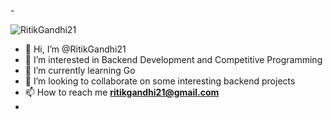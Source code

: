 -<p align="left"> <img src="https://komarev.com/ghpvc/?username=RitikGandhi21" alt="RitikGandhi21" /> </p>

- 👋 Hi, I’m @RitikGandhi21
- 👀 I’m interested in Backend Development and Competitive Programming
- 🌱 I’m currently learning Go  
- 💞️ I’m looking to collaborate on some interesting backend projects
- 📫 How to reach me **ritikgandhi21@gmail.com**
- 
<!---
RitikGandhi21/RitikGandhi21 is a ✨ special ✨ repository because its `README.md` (this file) appears on your GitHub profile.
You can click the Preview link to take a look at your changes.
--->
